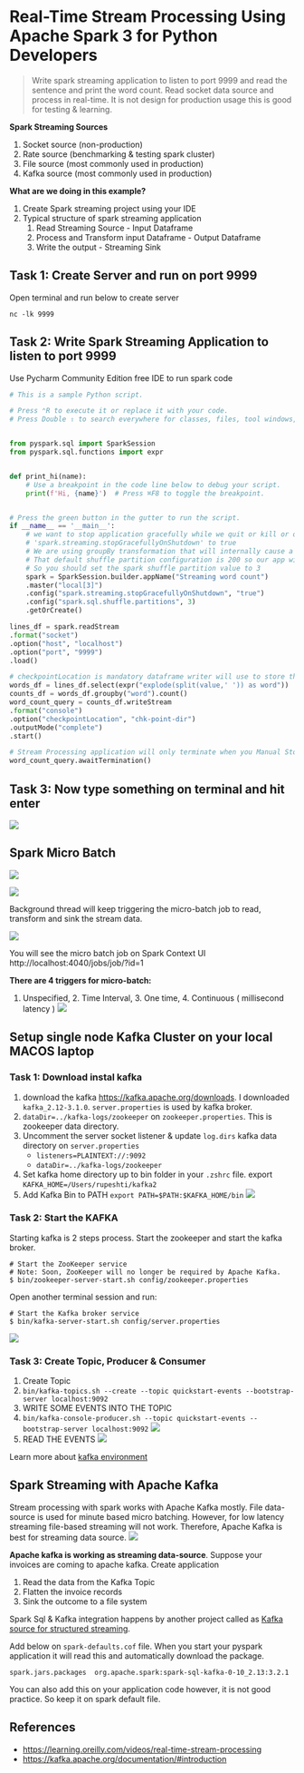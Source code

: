 # Real-Time Stream Processing Using Apache Spark 3 for Python Developers

> Write spark streaming application to listen to port 9999 and read the sentence and print the word count.
> Read socket data source and process in real-time. It is not design for production usage this is good for testing & learning.

**Spark Streaming Sources**

1. Socket source (non-production)
2. Rate source (benchmarking & testing spark cluster)
3. File source (most commonly used in production)
4. Kafka source (most commonly used in production)

**What are we doing in this example?**

1. Create Spark streaming project using your IDE
2. Typical structure of spark streaming application
    1. Read Streaming Source - Input Dataframe
    2. Process and Transform input Dataframe - Output Dataframe
    3. Write the output - Streaming Sink

## Task 1: Create Server and run on port 9999

Open terminal and run below to create server

```
nc -lk 9999
```

## Task 2: Write Spark Streaming Application to listen to port 9999

Use Pycharm Community Edition free IDE to run spark code

```python
# This is a sample Python script.

# Press ⌃R to execute it or replace it with your code.
# Press Double ⇧ to search everywhere for classes, files, tool windows, actions, and settings.


from pyspark.sql import SparkSession
from pyspark.sql.functions import expr


def print_hi(name):
    # Use a breakpoint in the code line below to debug your script.
    print(f'Hi, {name}')  # Press ⌘F8 to toggle the breakpoint.


# Press the green button in the gutter to run the script.
if __name__ == '__main__':
    # we want to stop application gracefully while we quit or kill or on exception so add
    # 'spark.streaming.stopGracefullyOnShutdown' to true
    # We are using groupBy transformation that will internally cause a shuffle operation.
    # That default shuffle partition configuration is 200 so our app will run slow
    # So you should set the spark shuffle partition value to 3
    spark = SparkSession.builder.appName("Streaming word count")
    .master("local[3]")
    .config("spark.streaming.stopGracefullyOnShutdown", "true")
    .config("spark.sql.shuffle.partitions", 3)
    .getOrCreate()

lines_df = spark.readStream
.format("socket")
.option("host", "localhost")
.option("port", "9999")
.load()

# checkpointLocation is mandatory dataframe writer will use to store the progress information
words_df = lines_df.select(expr("explode(split(value,' ')) as word"))
counts_df = words_df.groupby("word").count()
word_count_query = counts_df.writeStream
.format("console")
.option("checkpointLocation", "chk-point-dir")
.outputMode("complete")
.start()

# Stream Processing application will only terminate when you Manual Stop or Kill or Exception & shut down gracefully
word_count_query.awaitTermination()

```

## Task 3: Now type something on terminal and hit enter

![](https://i.imgur.com/wSAWPo2.png)

## Spark Micro Batch

![](https://i.imgur.com/2Fp4REK.png)

![](https://i.imgur.com/sBs6gYd.png)

Background thread will keep triggering the micro-batch job to read, transform and sink the stream data.

![](https://i.imgur.com/9XZ8DV1.png)

You will see the micro batch job on Spark Context UI
http://localhost:4040/jobs/job/?id=1

**There are 4 triggers for micro-batch:**

1. Unspecified, 2. Time Interval, 3. One time, 4. Continuous ( millisecond latency )
   ![](https://i.imgur.com/oowkElh.png)

## Setup single node Kafka Cluster on your local MACOS laptop

### Task 1: Download instal kafka

1. download the kafka https://kafka.apache.org/downloads. I downloaded `kafka_2.12-3.1.0`. `server.properties` is used
   by kafka broker.
2. `dataDir=../kafka-logs/zookeeper` on `zookeeper.properties`. This is zookeeper data directory.
3. Uncomment the server socket listener & update `log.dirs` kafka data directory on `server.properties`
    - `listeners=PLAINTEXT://:9092`
    - `dataDir=../kafka-logs/zookeeper`
4. Set kafka home directory up to bin folder in your `.zshrc` file. export `KAFKA_HOME=/Users/rupeshti/kafka2`
5. Add Kafka Bin to PATH
   `export PATH=$PATH:$KAFKA_HOME/bin`
   ![](https://i.imgur.com/o462Xtp.png)

### Task 2: Start the KAFKA

Starting kafka is 2 steps process. Start the zookeeper and start the kafka broker.

```
# Start the ZooKeeper service
# Note: Soon, ZooKeeper will no longer be required by Apache Kafka.
$ bin/zookeeper-server-start.sh config/zookeeper.properties
```

Open another terminal session and run:

```
# Start the Kafka broker service
$ bin/kafka-server-start.sh config/server.properties
```

![](https://i.imgur.com/GYkgIAa.png)

### Task 3: Create Topic, Producer & Consumer

1. Create Topic
2. `bin/kafka-topics.sh --create --topic quickstart-events --bootstrap-server localhost:9092`
3. WRITE SOME EVENTS INTO THE TOPIC
4. `bin/kafka-console-producer.sh --topic quickstart-events --bootstrap-server localhost:9092`
   ![](https://i.imgur.com/uxtTAuq.png)
5. READ THE EVENTS
   ![](https://i.imgur.com/l0EdQsU.png)

Learn more about [kafka environment](https://kafka.apache.org/documentation/#introduction)

## Spark Streaming with Apache Kafka

Stream processing with spark works with Apache Kafka mostly. File data-source is used for minute based micro batching.
However, for low latency streaming file-based streaming will not work. Therefore, Apache Kafka is best for streaming
data source.
![](https://i.imgur.com/mMmZrs1.png)

**Apache kafka is working as streaming data-source**. Suppose your invoices are coming to apache kafka. Create
application

1. Read the data from the Kafka Topic
2. Flatten the invoice records
3. Sink the outcome to a file system

Spark Sql & Kafka integration happens by another project called
as [Kafka source for structured streaming](https://mvnrepository.com/artifact/org.apache.spark/spark-sql-kafka-0-10).

Add below on `spark-defaults.cof` file. When you start your pyspark application it will read this and automatically
download the package.

```
spark.jars.packages  org.apache.spark:spark-sql-kafka-0-10_2.13:3.2.1
``` 

You can also add this on your application code however, it is not good practice. So keep it on spark default file.

## References

- https://learning.oreilly.com/videos/real-time-stream-processing
- https://kafka.apache.org/documentation/#introduction 